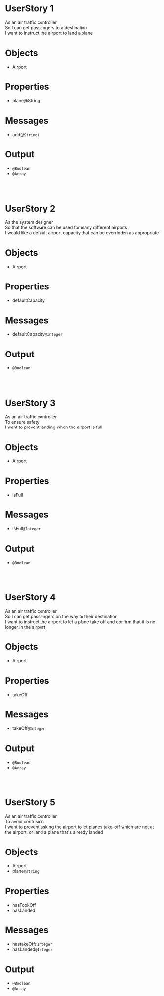 # **UserStory 1**

As an air traffic controller<br>
So I can get passengers to a destination<br>
I want to instruct the airport to land a plane<br>

# Objects
- Airport

# Properties
- plane@String

# Messages
- add(`@String`)


# Output
- `@Boolean`
- `@Array`

<br><br>

 # **UserStory 2**

As the system designer<br>
So that the software can be used for many different airports<br>
I would like a default airport capacity that can be overridden as appropriate<br>


# Objects
- Airport

# Properties
- defaultCapacity

# Messages
- defaultCapacity`@Integer`


# Output
- `@Boolean`

<br><br>

# **UserStory 3**

As an air traffic controller<br>
To ensure safety<br>
I want to prevent landing when the airport is full<br>


# Objects
- Airport

# Properties
- isFull

# Messages
- isFull`@Integer`


# Output
- `@Boolean`

<br><br>


# **UserStory 4**

As an air traffic controller<br>
So I can get passengers on the way to their destination<br>
I want to instruct the airport to let a plane take off and confirm that it is no longer in the airport<br>


# Objects
- Airport

# Properties
- takeOff

# Messages
- takeOff`@Integer`


# Output
- `@Boolean`
- `@Array`

<br><br>


# **UserStory 5**

As an air traffic controller<br>
To avoid confusion<br>
I want to prevent asking the airport to let planes take-off which are not at the airport, or land a plane that's already landed<br>


# Objects
- Airport
- plane`@string`

# Properties
- hasTookOff
- hasLanded

# Messages
- hastakeOff`@Integer`
- hasLanded`@Integer`


# Output
- `@Boolean`
- `@Array`

<br><br>

